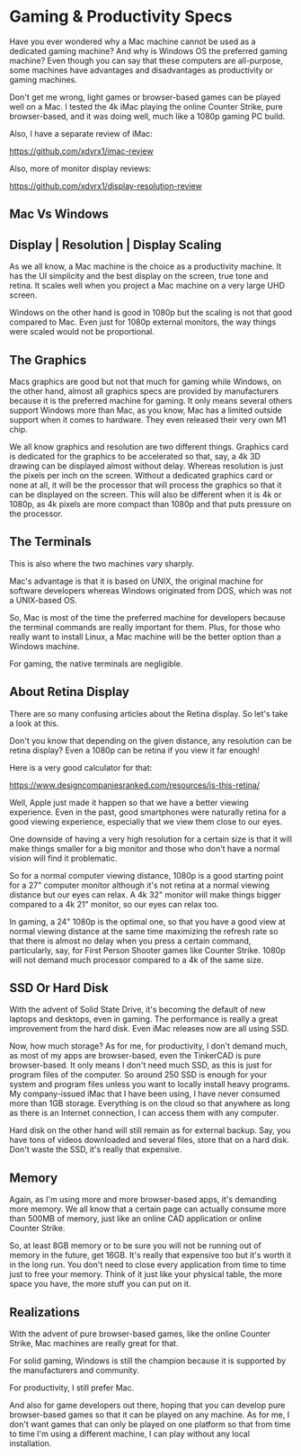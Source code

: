 # Gaming & Productivity Specs
Have you ever wondered why a 
Mac machine cannot be used
as a dedicated gaming machine? And
why is Windows OS the preferred gaming machine?
Even though you can say that these
computers are all-purpose, some
machines have advantages and
disadvantages as productivity
or gaming machines.

Don't get me wrong, light games
or browser-based games can be played
well on a Mac. I tested the 4k iMac playing
the online Counter Strike, pure
browser-based, and it was doing 
well, much like a 1080p gaming PC build.

Also, I have a separate review of iMac:

https://github.com/xdvrx1/imac-review

Also, more of monitor display reviews:

https://github.com/xdvrx1/display-resolution-review

## Mac Vs Windows 
## Display | Resolution | Display Scaling
As we all know, a Mac machine is the choice as
a productivity machine. It has the UI
simplicity and the best display on
the screen, true tone and retina.
It scales well when you project
a Mac machine on a very large UHD screen.

Windows on the other hand is good
in 1080p but the scaling is not
that good compared to Mac.
Even just for 1080p external monitors,
the way things were scaled would
not be proportional. 

## The Graphics
Macs graphics are good
but not that much for gaming while
Windows, on the other hand, 
almost all graphics specs
are provided by manufacturers because
it is the preferred machine for gaming.
It only means several others support
Windows more than Mac, as you know, Mac
has a limited outside support when
it comes to hardware. They even released
their very own M1 chip.  

We all know graphics and resolution are two
different things. Graphics card is dedicated for
the graphics to be accelerated so
that, say, a 4k 3D drawing can be displayed
almost without delay. Whereas resolution
is just the pixels per inch on the screen.
Without a dedicated graphics card or none at all,
it will be the processor that will process
the graphics so that it can be displayed
on the screen. This will also be different
when it is 4k or 1080p, as 4k pixels 
are more compact than 1080p and that
puts pressure on the processor.

## The Terminals
This is also where the two machines vary
sharply.

Mac's advantage is that it is based on
UNIX, the original machine for software
developers whereas Windows originated
from DOS, which was not a UNIX-based OS.

So, Mac is most of the time the preferred
machine for developers because
the terminal commands are really
important for them. Plus, for those
who really want to install Linux,
a Mac machine will be the better
option than a Windows machine.

For gaming, the native terminals are negligible.

## About Retina Display
There are so many confusing articles
about the Retina display. So let's take
a look at this.

Don't you know that depending 
on the given distance,
any resolution can be retina display?
Even a 1080p can be retina if
you view it far enough! 

Here is a very good calculator for that:

https://www.designcompaniesranked.com/resources/is-this-retina/

Well, Apple just made it happen
so that we have a better viewing experience.
Even in the past, good smartphones
were naturally retina for a good
viewing experience, especially that
we view them close to our eyes.

One downside of having a very high
resolution for a certain size is that
it will make things smaller for
a big monitor and
those who don't have a normal vision
will find it problematic.

So for a normal computer viewing
distance, 1080p is a good starting point
for a 27" computer monitor although
it's not retina at a normal viewing
distance but our eyes can relax.
A 4k 32" monitor will make things
bigger compared to a 4k 21" monitor,
so our eyes can relax too.

In gaming, a 24" 1080p is the optimal one,
so that you have a good view at normal
viewing distance at the same time maximizing
the refresh rate so that there is almost
no delay when you press a certain command,
particularly, say, for First Person Shooter games
like Counter Strike. 1080p will not demand
much processor compared to a 4k of the same size.

## SSD Or Hard Disk
With the advent of Solid State Drive,
it's becoming the default of new laptops
and desktops, even in gaming.
The performance is really a great
improvement from the hard disk.
Even iMac releases now are all using
SSD.

Now, how much storage? As for me, for
productivity, I don't demand much, 
as most of my apps are browser-based,
even the TinkerCAD is pure browser-based.
It only means I don't need much SSD,
as this is just for program files 
of the computer. So around 250 SSD
is enough for your system and program
files unless you want to locally install
heavy programs. My company-issued iMac
that I have been using, I have never consumed
more than 1GB storage. Everything
is on the cloud so that
anywhere as long as there is an
Internet connection, I can access
them with any computer.

Hard disk on the other hand will still 
remain as for external backup. Say,
you have tons of videos downloaded and 
several files, store that on a hard
disk. Don't waste the SSD, it's
really that expensive.

## Memory
Again, as I'm  using more and more
browser-based apps, it's demanding
more memory. We all know that a certain
page can actually consume more than
500MB of memory, just like an online
CAD application or online Counter Strike.

So, at least 8GB memory or to be sure
you will not be running out of memory
in the future, get 16GB. It's
really that expensive too but
it's worth it in the long run.
You don't need to close every application
from time to time just to free your memory.
Think of it just like your physical table,
the more space you have, the more stuff
you can put on it.

## Realizations
With the advent of pure browser-based games,
like the online Counter Strike, Mac machines
are really great for that.

For solid gaming, Windows is still the champion
because it is supported by the
manufacturers and community.

For productivity, I still prefer Mac.

And also for game developers out there,
hoping that you can develop pure browser-based
games so that it can be played on any machine.
As for me, I don't want games that can
only be played on one platform so that
from time to time I'm using a different
machine, I can play without
any local installation.
